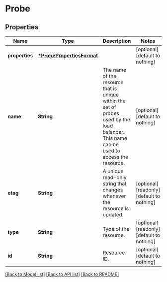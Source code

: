 # Probe


## Properties
Name | Type | Description | Notes
------------ | ------------- | ------------- | -------------
**properties** | [***ProbePropertiesFormat**](ProbePropertiesFormat.md) |  | [optional] [default to nothing]
**name** | **String** | The name of the resource that is unique within the set of probes used by the load balancer. This name can be used to access the resource. | [optional] [default to nothing]
**etag** | **String** | A unique read-only string that changes whenever the resource is updated. | [optional] [readonly] [default to nothing]
**type** | **String** | Type of the resource. | [optional] [readonly] [default to nothing]
**id** | **String** | Resource ID. | [optional] [default to nothing]


[[Back to Model list]](../README.md#models) [[Back to API list]](../README.md#api-endpoints) [[Back to README]](../README.md)


